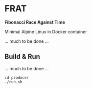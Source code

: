 # FRAT

**Fibonacci Race Against Time**

Minimal Alpine Linux in Docker container 

... much to be done ...

## Build & Run

... much to be done ...

```
cd producer
./run.sh
```
